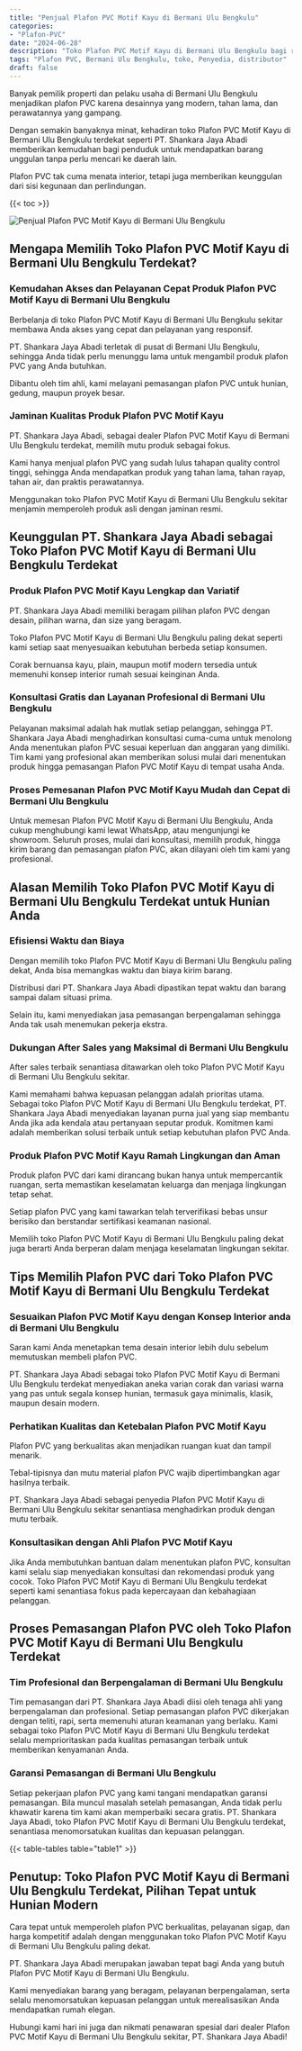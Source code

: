 ```yaml
---
title: "Penjual Plafon PVC Motif Kayu di Bermani Ulu Bengkulu"
categories: 
- "Plafon-PVC"
date: "2024-06-28"
description: "Toko Plafon PVC Motif Kayu di Bermani Ulu Bengkulu bagi rumah, office, serta toko. Produk terbaik, pilihan motif, pilihan warna modern, dengan jasa penempatan oleh tim profesional serta kepastian resmi!|Jasa distribusi Plafon PVC Motif Kayu di Bermani Ulu Bengkulu bagi keperluan hunian, office, maupun ritel, beserta produk unggulan dan instalasi oleh teknisi berpengalaman dan jaminan resmi.|Alternatif Plafon PVC Motif Kayu di Bermani Ulu Bengkulu yang andal untuk tempat tinggal, kantor, dan ritel, dengan plafon unggulan dan pemasangan oleh tenaga ahli profesional serta jaminan resmi.|Distribusi Plafon PVC Motif Kayu di Bermani Ulu Bengkulu bagi rumah, office, serta toko, beserta material berkualitas dan penempatan oleh tim berpengalaman, dilengkapi beserta jaminan resmi.}"
tags: "Plafon PVC, Bermani Ulu Bengkulu, toko, Penyedia, distributor"
draft: false
---
```


Banyak pemilik properti dan pelaku usaha di Bermani Ulu Bengkulu menjadikan plafon PVC karena desainnya yang modern, tahan lama, dan perawatannya yang gampang.

Dengan semakin banyaknya minat, kehadiran toko Plafon PVC Motif Kayu di Bermani Ulu Bengkulu terdekat seperti PT. Shankara Jaya Abadi memberikan kemudahan bagi penduduk untuk mendapatkan barang unggulan tanpa perlu mencari ke daerah lain.

Plafon PVC tak cuma menata interior, tetapi juga memberikan keunggulan dari sisi kegunaan dan perlindungan.

{{< toc >}}

![Penjual Plafon PVC Motif Kayu di Bermani Ulu Bengkulu](/images/Plafon-PVC/Penjual-Plafon-PVC-Motif-Kayu-di-Bermani-Ulu-Bengkulu.png)


## Mengapa Memilih Toko Plafon PVC Motif Kayu di Bermani Ulu Bengkulu Terdekat?

### Kemudahan Akses dan Pelayanan Cepat Produk Plafon PVC Motif Kayu di Bermani Ulu Bengkulu

Berbelanja di toko Plafon PVC Motif Kayu di Bermani Ulu Bengkulu sekitar membawa Anda akses yang cepat dan pelayanan yang responsif.

PT. Shankara Jaya Abadi terletak di pusat di Bermani Ulu Bengkulu, sehingga Anda tidak perlu menunggu lama untuk mengambil produk plafon PVC yang Anda butuhkan.

Dibantu oleh tim ahli, kami melayani pemasangan plafon PVC untuk hunian, gedung, maupun proyek besar.

### Jaminan Kualitas Produk Plafon PVC Motif Kayu

PT. Shankara Jaya Abadi, sebagai dealer Plafon PVC Motif Kayu di Bermani Ulu Bengkulu terdekat, memilih mutu produk sebagai fokus.

Kami hanya menjual plafon PVC yang sudah lulus tahapan quality control tinggi, sehingga Anda mendapatkan produk yang tahan lama, tahan rayap, tahan air, dan praktis perawatannya.

Menggunakan toko Plafon PVC Motif Kayu di Bermani Ulu Bengkulu sekitar menjamin memperoleh produk asli dengan jaminan resmi.

## Keunggulan PT. Shankara Jaya Abadi sebagai Toko Plafon PVC Motif Kayu di Bermani Ulu Bengkulu Terdekat

### Produk Plafon PVC Motif Kayu Lengkap dan Variatif

PT. Shankara Jaya Abadi memiliki beragam pilihan plafon PVC dengan desain, pilihan warna, dan size yang beragam.

Toko Plafon PVC Motif Kayu di Bermani Ulu Bengkulu paling dekat seperti kami setiap saat menyesuaikan kebutuhan berbeda setiap konsumen.

Corak bernuansa kayu, plain, maupun motif modern tersedia untuk memenuhi konsep interior rumah sesuai keinginan Anda.

### Konsultasi Gratis dan Layanan Profesional di Bermani Ulu Bengkulu

Pelayanan maksimal adalah hak mutlak setiap pelanggan, sehingga PT. Shankara Jaya Abadi menghadirkan konsultasi cuma-cuma untuk menolong Anda menentukan plafon PVC sesuai keperluan dan anggaran yang dimiliki. Tim kami yang profesional akan memberikan solusi mulai dari menentukan produk hingga pemasangan Plafon PVC Motif Kayu di tempat usaha Anda.

### Proses Pemesanan Plafon PVC Motif Kayu Mudah dan Cepat di Bermani Ulu Bengkulu

Untuk memesan Plafon PVC Motif Kayu di Bermani Ulu Bengkulu, Anda cukup menghubungi kami lewat WhatsApp, atau mengunjungi ke showroom. Seluruh proses, mulai dari konsultasi, memilih produk, hingga kirim barang dan pemasangan plafon PVC, akan dilayani oleh tim kami yang profesional.

## Alasan Memilih Toko Plafon PVC Motif Kayu di Bermani Ulu Bengkulu Terdekat untuk Hunian Anda

### Efisiensi Waktu dan Biaya

Dengan memilih toko Plafon PVC Motif Kayu di Bermani Ulu Bengkulu paling dekat, Anda bisa memangkas waktu dan biaya kirim barang.

Distribusi dari PT. Shankara Jaya Abadi dipastikan tepat waktu dan barang sampai dalam situasi prima.

Selain itu, kami menyediakan jasa pemasangan berpengalaman sehingga Anda tak usah menemukan pekerja ekstra.

### Dukungan After Sales yang Maksimal di Bermani Ulu Bengkulu

After sales terbaik senantiasa ditawarkan oleh toko Plafon PVC Motif Kayu di Bermani Ulu Bengkulu sekitar.

Kami memahami bahwa kepuasan pelanggan adalah prioritas utama. Sebagai toko Plafon PVC Motif Kayu di Bermani Ulu Bengkulu terdekat, PT. Shankara Jaya Abadi menyediakan layanan purna jual yang siap membantu Anda jika ada kendala atau pertanyaan seputar produk. Komitmen kami adalah memberikan solusi terbaik untuk setiap kebutuhan plafon PVC Anda.

### Produk Plafon PVC Motif Kayu Ramah Lingkungan dan Aman

Produk plafon PVC dari kami dirancang bukan hanya untuk mempercantik ruangan, serta memastikan keselamatan keluarga dan menjaga lingkungan tetap sehat.

Setiap plafon PVC yang kami tawarkan telah terverifikasi bebas unsur berisiko dan berstandar sertifikasi keamanan nasional.

Memilih toko Plafon PVC Motif Kayu di Bermani Ulu Bengkulu paling dekat juga berarti Anda berperan dalam menjaga keselamatan lingkungan sekitar.

## Tips Memilih Plafon PVC dari Toko Plafon PVC Motif Kayu di Bermani Ulu Bengkulu Terdekat

### Sesuaikan Plafon PVC Motif Kayu dengan Konsep Interior anda di Bermani Ulu Bengkulu

Saran kami Anda menetapkan tema desain interior lebih dulu sebelum memutuskan membeli plafon PVC.

PT. Shankara Jaya Abadi sebagai toko Plafon PVC Motif Kayu di Bermani Ulu Bengkulu terdekat menyediakan aneka varian corak dan variasi warna yang pas untuk segala konsep hunian, termasuk gaya minimalis, klasik, maupun desain modern.

### Perhatikan Kualitas dan Ketebalan Plafon PVC Motif Kayu

Plafon PVC yang berkualitas akan menjadikan ruangan kuat dan tampil menarik.

Tebal-tipisnya dan mutu material plafon PVC wajib dipertimbangkan agar hasilnya terbaik.

PT. Shankara Jaya Abadi sebagai penyedia Plafon PVC Motif Kayu di Bermani Ulu Bengkulu sekitar senantiasa menghadirkan produk dengan mutu terbaik.

### Konsultasikan dengan Ahli Plafon PVC Motif Kayu

Jika Anda membutuhkan bantuan dalam menentukan plafon PVC, konsultan kami selalu siap menyediakan konsultasi dan rekomendasi produk yang cocok. Toko Plafon PVC Motif Kayu di Bermani Ulu Bengkulu terdekat seperti kami senantiasa fokus pada kepercayaan dan kebahagiaan pelanggan.

## Proses Pemasangan Plafon PVC oleh Toko Plafon PVC Motif Kayu di Bermani Ulu Bengkulu Terdekat

### Tim Profesional dan Berpengalaman di Bermani Ulu Bengkulu

Tim pemasangan dari PT. Shankara Jaya Abadi diisi oleh tenaga ahli yang berpengalaman dan profesional. Setiap pemasangan plafon PVC dikerjakan dengan teliti, rapi, serta memenuhi aturan keamanan yang berlaku. Kami sebagai toko Plafon PVC Motif Kayu di Bermani Ulu Bengkulu terdekat selalu memprioritaskan pada kualitas pemasangan terbaik untuk memberikan kenyamanan Anda.

### Garansi Pemasangan di Bermani Ulu Bengkulu

Setiap pekerjaan plafon PVC yang kami tangani mendapatkan garansi pemasangan. Bila muncul masalah setelah pemasangan, Anda tidak perlu khawatir karena tim kami akan memperbaiki secara gratis. PT. Shankara Jaya Abadi, toko Plafon PVC Motif Kayu di Bermani Ulu Bengkulu terdekat, senantiasa menomorsatukan kualitas dan kepuasan pelanggan.

{{< table-tables table="table1" >}}

## Penutup: Toko Plafon PVC Motif Kayu di Bermani Ulu Bengkulu Terdekat, Pilihan Tepat untuk Hunian Modern

Cara tepat untuk memperoleh plafon PVC berkualitas, pelayanan sigap, dan harga kompetitif adalah dengan menggunakan toko Plafon PVC Motif Kayu di Bermani Ulu Bengkulu paling dekat.

PT. Shankara Jaya Abadi merupakan jawaban tepat bagi Anda yang butuh Plafon PVC Motif Kayu di Bermani Ulu Bengkulu.

Kami menyediakan barang yang beragam, pelayanan berpengalaman, serta selalu menomorsatukan kepuasan pelanggan untuk merealisasikan Anda mendapatkan rumah elegan.

Hubungi kami hari ini juga dan nikmati penawaran spesial dari dealer Plafon PVC Motif Kayu di Bermani Ulu Bengkulu sekitar, PT. Shankara Jaya Abadi!